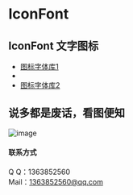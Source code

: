 # IconFont
## IconFont 文字图标
* [图标字体库1](https://http://www.fontello.com/)
* 
* [图标字体库2](http://www.iconfont.cn/repositories/)

## 说多都是废话，看图便知

![image](./1224·2.gif)

#### 联系方式  <br />
Q    Q：1363852560 <br />
Mail：1363852560@qq.com<br />
